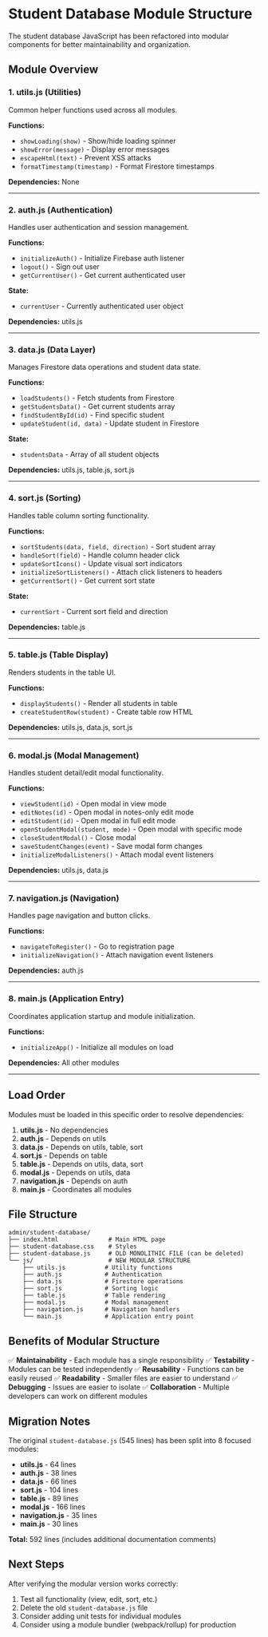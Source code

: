# Student Database Module Structure

The student database JavaScript has been refactored into modular components for better maintainability and organization.

## Module Overview

### 1. **utils.js** (Utilities)
Common helper functions used across all modules.

**Functions:**
- `showLoading(show)` - Show/hide loading spinner
- `showError(message)` - Display error messages
- `escapeHtml(text)` - Prevent XSS attacks
- `formatTimestamp(timestamp)` - Format Firestore timestamps

**Dependencies:** None

---

### 2. **auth.js** (Authentication)
Handles user authentication and session management.

**Functions:**
- `initializeAuth()` - Initialize Firebase auth listener
- `logout()` - Sign out user
- `getCurrentUser()` - Get current authenticated user

**State:**
- `currentUser` - Currently authenticated user object

**Dependencies:** utils.js

---

### 3. **data.js** (Data Layer)
Manages Firestore data operations and student data state.

**Functions:**
- `loadStudents()` - Fetch students from Firestore
- `getStudentsData()` - Get current students array
- `findStudentById(id)` - Find specific student
- `updateStudent(id, data)` - Update student in Firestore

**State:**
- `studentsData` - Array of all student objects

**Dependencies:** utils.js, table.js, sort.js

---

### 4. **sort.js** (Sorting)
Handles table column sorting functionality.

**Functions:**
- `sortStudents(data, field, direction)` - Sort student array
- `handleSort(field)` - Handle column header click
- `updateSortIcons()` - Update visual sort indicators
- `initializeSortListeners()` - Attach click listeners to headers
- `getCurrentSort()` - Get current sort state

**State:**
- `currentSort` - Current sort field and direction

**Dependencies:** table.js

---

### 5. **table.js** (Table Display)
Renders students in the table UI.

**Functions:**
- `displayStudents()` - Render all students in table
- `createStudentRow(student)` - Create table row HTML

**Dependencies:** utils.js, data.js, sort.js

---

### 6. **modal.js** (Modal Management)
Handles student detail/edit modal functionality.

**Functions:**
- `viewStudent(id)` - Open modal in view mode
- `editNotes(id)` - Open modal in notes-only edit mode
- `editStudent(id)` - Open modal in full edit mode
- `openStudentModal(student, mode)` - Open modal with specific mode
- `closeStudentModal()` - Close modal
- `saveStudentChanges(event)` - Save modal form changes
- `initializeModalListeners()` - Attach modal event listeners

**Dependencies:** utils.js, data.js

---

### 7. **navigation.js** (Navigation)
Handles page navigation and button clicks.

**Functions:**
- `navigateToRegister()` - Go to registration page
- `initializeNavigation()` - Attach navigation event listeners

**Dependencies:** auth.js

---

### 8. **main.js** (Application Entry)
Coordinates application startup and module initialization.

**Functions:**
- `initializeApp()` - Initialize all modules on load

**Dependencies:** All other modules

---

## Load Order

Modules must be loaded in this specific order to resolve dependencies:

1. **utils.js** - No dependencies
2. **auth.js** - Depends on utils
3. **data.js** - Depends on utils, table, sort
4. **sort.js** - Depends on table
5. **table.js** - Depends on utils, data, sort
6. **modal.js** - Depends on utils, data
7. **navigation.js** - Depends on auth
8. **main.js** - Coordinates all modules

## File Structure

```
admin/student-database/
├── index.html              # Main HTML page
├── student-database.css    # Styles
├── student-database.js     # OLD MONOLITHIC FILE (can be deleted)
└── js/                     # NEW MODULAR STRUCTURE
    ├── utils.js           # Utility functions
    ├── auth.js            # Authentication
    ├── data.js            # Firestore operations
    ├── sort.js            # Sorting logic
    ├── table.js           # Table rendering
    ├── modal.js           # Modal management
    ├── navigation.js      # Navigation handlers
    └── main.js            # Application entry point
```

## Benefits of Modular Structure

✅ **Maintainability** - Each module has a single responsibility
✅ **Testability** - Modules can be tested independently
✅ **Reusability** - Functions can be easily reused
✅ **Readability** - Smaller files are easier to understand
✅ **Debugging** - Issues are easier to isolate
✅ **Collaboration** - Multiple developers can work on different modules

## Migration Notes

The original `student-database.js` (545 lines) has been split into 8 focused modules:
- **utils.js** - 64 lines
- **auth.js** - 38 lines
- **data.js** - 66 lines
- **sort.js** - 104 lines
- **table.js** - 89 lines
- **modal.js** - 166 lines
- **navigation.js** - 35 lines
- **main.js** - 30 lines

**Total:** 592 lines (includes additional documentation comments)

## Next Steps

After verifying the modular version works correctly:
1. Test all functionality (view, edit, sort, etc.)
2. Delete the old `student-database.js` file
3. Consider adding unit tests for individual modules
4. Consider using a module bundler (webpack/rollup) for production
